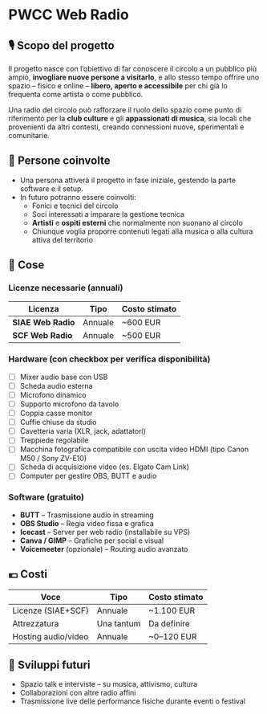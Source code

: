 # PWCC Web Radio

## 🎙️ Scopo del progetto

Il progetto nasce con l’obiettivo di far conoscere il circolo a un pubblico più ampio, **invogliare nuove persone a visitarlo**, e allo stesso tempo offrire uno spazio – fisico e online – **libero, aperto e accessibile** per chi già lo frequenta come artista o come pubblico.

Una radio del circolo può rafforzare il ruolo dello spazio come punto di riferimento per la **club culture** e gli **appassionati di musica**, sia locali che provenienti da altri contesti, creando connessioni nuove, sperimentali e comunitarie.

## 👤 Persone coinvolte

- Una persona attiverà il progetto in fase iniziale, gestendo la parte software e il setup.
- In futuro potranno essere coinvolti:
  - Fonici e tecnici del circolo
  - Soci interessati a imparare la gestione tecnica
  - **Artisti** e **ospiti esterni** che normalmente non suonano al circolo
  - Chiunque voglia proporre contenuti legati alla musica o alla cultura attiva del territorio

## 🧱 Cose

### Licenze necessarie (annuali)

| Licenza               | Tipo      | Costo stimato |
|-----------------------|-----------|----------------|
| **SIAE Web Radio**    | Annuale   | ~600 EUR       |
| **SCF Web Radio**     | Annuale   | ~500 EUR       |

### Hardware (con checkbox per verifica disponibilità)

- [ ] Mixer audio base con USB  
- [ ] Scheda audio esterna  
- [ ] Microfono dinamico  
- [ ] Supporto microfono da tavolo  
- [ ] Coppia casse monitor  
- [ ] Cuffie chiuse da studio  
- [ ] Cavetteria varia (XLR, jack, adattatori)  
- [ ] Treppiede regolabile  
- [ ] Macchina fotografica compatibile con uscita video HDMI (tipo Canon M50 / Sony ZV-E10)  
- [ ] Scheda di acquisizione video (es. Elgato Cam Link)  
- [ ] Computer per gestire OBS, BUTT e audio  

### Software (gratuito)

- **BUTT** – Trasmissione audio in streaming  
- **OBS Studio** – Regia video fissa e grafica  
- **Icecast** – Server per web radio (installabile su VPS)  
- **Canva / GIMP** – Grafiche per social e visual  
- **Voicemeeter** (opzionale) – Routing audio avanzato  

## 💶 Costi

| Voce                  | Tipo       | Costo stimato   |
|-----------------------|------------|------------------|
| Licenze (SIAE+SCF)    | Annuale    | ~1.100 EUR       |
| Attrezzatura          | Una tantum | Da definire      |
| Hosting audio/video   | Annuale    | ~0–120 EUR       |

## 🔄 Sviluppi futuri

- Spazio talk e interviste – su musica, attivismo, cultura  
- Collaborazioni con altre radio affini  
- Trasmissione live delle performance fisiche durante eventi o festival
